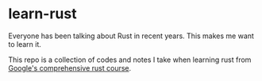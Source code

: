 # learn-rust

Everyone has been talking about Rust in recent years. This makes me want to learn it.

This repo is a collection of codes and notes I take when learning rust from [Google's comprehensive rust course](https://github.com/google/comprehensive-rust).
